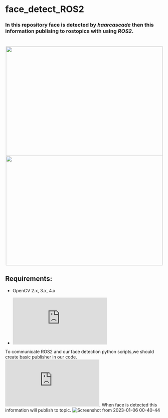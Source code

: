 # face_detect_ROS2
### In this repository face is detected by *haarcascade* then this information publising to rostopics with using *ROS2*.

<h1>
  <div id="header" align="center">
  <img src="https://user-images.githubusercontent.com/68682737/210886289-a761c854-bee2-480f-9f83-a717a3d4491d.png" width="500" height="350">
  <img src="https://user-images.githubusercontent.com/68682737/210888136-6ae516ed-e714-4061-a6f1-d313e5086d77.png" width="500" height="350">
    </div>
</h1>


## Requirements:
- OpenCV 2.x, 3.x, 4.x

- ![haarcascade_frontalface_default.xml](https://github.com/opencv/opencv/blob/master/data/haarcascades/haarcascade_frontalface_default.xml)

To communicate ROS2 and our face detection python scripts,we should create basic publisher in our code.![Writing a simple publisher and subscriber (Python)](https://docs.ros.org/en/foxy/Tutorials/Beginner-Client-Libraries/Writing-A-Simple-Py-Publisher-And-Subscriber.html). When face is detected this information will publish to topic.
![Screenshot from 2023-01-06 00-40-44](https://user-images.githubusercontent.com/68682737/210890293-3338fb49-cba1-458a-be15-e4f1ce74ba14.png)
